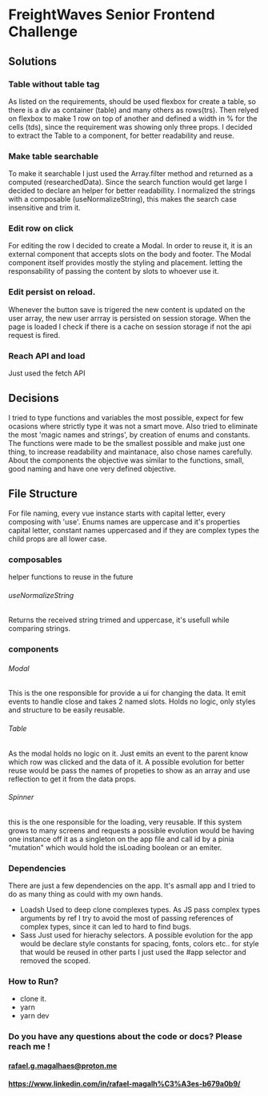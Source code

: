 # FreightWaves Senior Frontend Challenge

## Solutions

### Table without table tag
As listed on the requirements, should be used flexbox for create a table, so there is a div as container (table) and many others as rows(trs). Then relyed on flexbox to make 1 row on top of another and defined a width in % for the cells (tds), since the requirement was showing only three props. I decided to extract the Table to a component, for better readability and reuse.

### Make table searchable
To make it searchable I just used the Array.filter method and returned as a computed (researchedData). Since the search function would get large I decided to declare an helper for better readabillity. I normalized the strings with a composable (useNormalizeString), this makes the search case insensitive and trim it.

### Edit row on click
For editing the row I decided to create a Modal. In order to reuse it, it is an external component that accepts slots on the body and footer. The Modal component itself provides mostly the styling and placement. letting the responsability of passing the content by slots to whoever use it.

### Edit persist on reload.
Whenever the button save is trigered the new content is updated on the user array, the new user arrray is persisted on session storage. When the page is loaded I check if there is a cache on session storage if not the api request is fired.

### Reach API and load
Just used the fetch API

## Decisions
I tried to type functions and variables the most possible, expect for few ocasions where strictly type it was not a smart move. Also tried to eliminate the most 'magic names and strings', by creation of enums and constants.
The functions were made to be the smallest possible and make just one thing, to increase readability and maintanace, also chose names carefully.
About the components the objective was similar to the functions, small, good naming and have one very defined objective.

## File Structure
For file naming, every vue instance starts with capital letter, every composing with 'use'.
Enums names are uppercase and it's properties capital letter, constant names uppercased and if they are complex types the child props are all lower case.

### composables
helper functions to reuse in the future 
###### useNormalizeString
Returns the received string  trimed and uppercase, it's usefull while comparing strings.

### components
###### Modal
This is the one responsible for provide a ui for changing the data. It emit events to handle close and takes 2 named slots. Holds no logic, only styles and structure to be easily reusable.
###### Table
As the modal holds no logic on it. Just emits an event to the parent know which row was clicked and the data of it. A possible evolution for better reuse would be pass the names of propeties to show as an array and use reflection to get it from the data props.

###### Spinner
this is the one responsible for the loading, very reusable. If this system grows to many screens and requests a possible evolution would be having one instance off it as a singleton on the app file and call id by a pinia "mutation" which would hold the isLoading boolean or an emiter.

### Dependencies
There are just a few dependencies on the app. It's asmall app and I tried to do as many thing as could with my own hands.
- Loadsh 
Used to deep clone complexes types. As JS pass complex types arguments by ref I try to avoid the most of passing references of complex types, since it can led to hard to find bugs.
- Sass
Just used for hierachy selectors. A possible evolution for the app would be declare style constants for spacing, fonts, colors etc.. for style that would be reused in other parts I just used the #app selector and removed the scoped.

### How to Run?

- clone it.
- yarn
- yarn dev

### Do you have any questions about the code or docs? Please reach me !

#### rafael.g.magalhaes@proton.me
#### https://www.linkedin.com/in/rafael-magalh%C3%A3es-b679a0b9/
